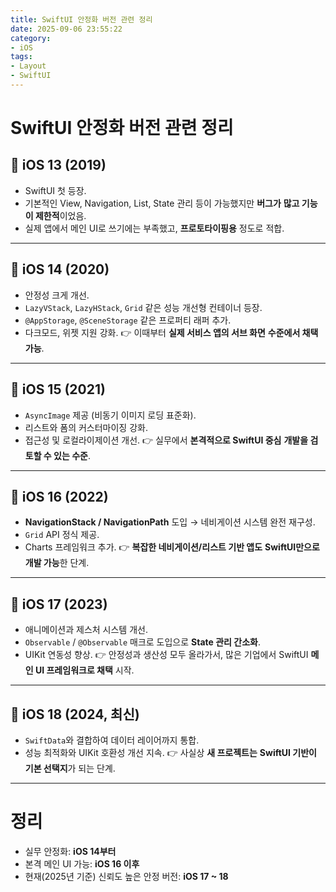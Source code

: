 ```yaml
---
title: SwiftUI 안정화 버전 관련 정리
date: 2025-09-06 23:55:22
category:
- iOS
tags:
- Layout
- SwiftUI
---
```



# SwiftUI 안정화 버전 관련 정리

## 📌 iOS 13 (2019)

- SwiftUI 첫 등장.
- 기본적인 View, Navigation, List, State 관리 등이 가능했지만 **버그가**
  **많고 기능이 제한적**이었음.
- 실제 앱에서 메인 UI로 쓰기에는 부족했고, **프로토타이핑용** 정도로
  적합.

------------------------------------------------------------------------

## 📌 iOS 14 (2020)

- 안정성 크게 개선.
- `LazyVStack`, `LazyHStack`, `Grid` 같은 성능 개선형 컨테이너 등장.
- `@AppStorage`, `@SceneStorage` 같은 프로퍼티 래퍼 추가.
- 다크모드, 위젯 지원 강화. 👉 이때부터 **실제 서비스 앱의 서브 화면**
  **수준에서 채택 가능**.

------------------------------------------------------------------------

## 📌 iOS 15 (2021)

- `AsyncImage` 제공 (비동기 이미지 로딩 표준화).
- 리스트와 폼의 커스터마이징 강화.
- 접근성 및 로컬라이제이션 개선. 👉 실무에서 **본격적으로 SwiftUI 중심**
  **개발을 검토할 수 있는 수준**.

------------------------------------------------------------------------

## 📌 iOS 16 (2022)

- **NavigationStack / NavigationPath** 도입 → 네비게이션 시스템 완전
  재구성.
- `Grid` API 정식 제공.
- Charts 프레임워크 추가. 👉 **복잡한 네비게이션/리스트 기반 앱도**
  **SwiftUI만으로 개발 가능**한 단계.

------------------------------------------------------------------------

## 📌 iOS 17 (2023)

- 애니메이션과 제스처 시스템 개선.
- `Observable` / `@Observable` 매크로 도입으로 **State 관리 간소화**.
- UIKit 연동성 향상. 👉 안정성과 생산성 모두 올라가서, 많은 기업에서
  SwiftUI **메인 UI 프레임워크로 채택** 시작.

------------------------------------------------------------------------

## 📌 iOS 18 (2024, 최신)

- `SwiftData`와 결합하여 데이터 레이어까지 통합.
- 성능 최적화와 UIKit 호환성 개선 지속. 👉 사실상 **새 프로젝트는**
  **SwiftUI 기반이 기본 선택지**가 되는 단계.

------------------------------------------------------------------------

# 정리

- 실무 안정화: **iOS 14부터**
- 본격 메인 UI 가능: **iOS 16 이후**
- 현재(2025년 기준) 신뢰도 높은 안정 버전: **iOS 17 \~ 18**
